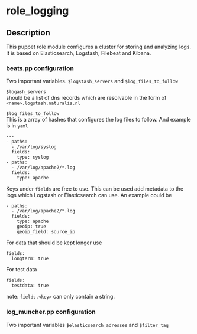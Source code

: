 # role_logging


## Description

This puppet role module configures a cluster for storing and analyzing logs. It is based on Elasticsearch, Logstash, Filebeat and Kibana.


### beats.pp configuration
Two important variables. `$logstash_servers` and `$log_files_to_follow`

`$logash_servers`  
should be a list of dns records which are resolvable in the form of `<name>.logstash.naturalis.nl`

`$log_files_to_follow`  
This is a array of hashes that configures the log files to follow. And example is in `yaml`
```
---
- paths:
  - /var/log/syslog
  fields:
    type: syslog
- paths:
  - /var/log/apache2/*.log
  fields:
    type: apache
```
Keys under `fields` are free to use. This can be used add metadata to the logs which Logstash or Elasticsearch can use.
An example could be
```
- paths:
  - /var/log/apache2/*.log
  fields:
    type: apache
    geoip: true
    geoip_field: source_ip
```
For data that should be kept longer use
```
fields:
  longterm: true
```
For test data
```
fields:
  testdata: true
```

note: `fields.<key>` can only contain a string.
### log_muncher.pp configuration
Two important variables `$elasticsearch_adresses` and `$filter_tag`
